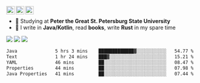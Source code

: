 [<img align="left" alt="Igr1x | Gmail" width="22px" src="https://cdn.simpleicons.org/gmail/black/white" />](mailto:iv05012003@gmail.com)
[<img align="left" alt="Igr1x | LinkedIn" width="22px" src="https://cdn.simpleicons.org/linkedin/black/white" />](https://www.linkedin.com/in/igor-varnavskii-9a380432a/)
[<img align="left" alt="Igr1x | Telegram" width="22px" src="https://cdn.simpleicons.org/telegram/black/white" />](https://t.me/Igr1x)
<br/>

- 📒 Studying at **Peter the Great St. Petersburg State University**
- 👾 I write in **Java/Kotlin**, read **books**, write **Rust** in my spare time

![](http://github-profile-summary-cards.vercel.app/api/cards/most-commit-language?username=Igr1x&theme=github) ![](http://github-profile-summary-cards.vercel.app/api/cards/stats?username=Igr1x&theme=github)
![](http://github-profile-summary-cards.vercel.app/api/cards/profile-details?username=Igr1x&theme=github)

 <!--START_SECTION:waka-->

```txt
Java              5 hrs 3 mins    █████████████▓░░░░░░░░░░░   54.77 %
Text              1 hr 24 mins    ███▓░░░░░░░░░░░░░░░░░░░░░   15.21 %
YAML              46 mins         ██░░░░░░░░░░░░░░░░░░░░░░░   08.47 %
Properties        44 mins         ██░░░░░░░░░░░░░░░░░░░░░░░   07.98 %
Java Properties   41 mins         ██░░░░░░░░░░░░░░░░░░░░░░░   07.44 %
```

<!--END_SECTION:waka-->

